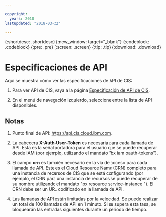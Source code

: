 ```yaml
---

copyright:
  years: 2018
lastupdated: "2018-03-22"

---
```


{:shortdesc: .shortdesc}
{:new_window: target="_blank"}
{:codeblock: .codeblock}
{:pre: .pre}
{:screen: .screen}
{:tip: .tip}
{:download: .download}

# Especificaciones de API

Aquí se muestra cómo ver las especificaciones de API de CIS: 

1. Para ver API de CIS, vaya a la página [Especificación de API de CIS](https://console.bluemix.net/apidocs/2640-cloud-internet-services). 

2. En el menú de navegación izquierdo, seleccione entre la lista de API disponibles.


## Notas

1. Punto final de API: https://api.cis.cloud.ibm.com.

2. La cabecera **X-Auth-User-Token** es necesaria para cada llamada de API. Esta es la señal portadora para el usuario que se puede recuperar desde IAM (por ejemplo, utilizando el mandato "bx iam oauth-tokens").

3. El campo **crn** es también necesario en la vía de acceso para cada llamada de API. Este es el Cloud Resource Name (CRN) completo para una instancia de recursos de CIS que se está configurando (por ejemplo, el CRN para una instancia de recursos se puede recuperar de su nombre utilizando el mandato "bx resource service-instance <instance-name>"). El CRN debe ser un URL codificado en la llamada de API.

4. Las llamadas de API están limitadas por la velocidad. Se puede realizar un total de 100 llamadas de API en 1 minuto. Si se supera esta tasa, se bloquearán las entradas siguientes durante un periodo de tiempo.
